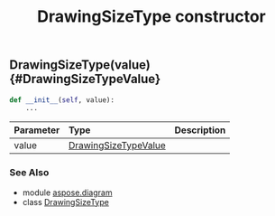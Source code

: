 ﻿---
title: DrawingSizeType constructor
second_title: Aspose.Diagram for Python via .NET API References
description: 
type: docs
weight: 10
url: /python-net/aspose.diagram/drawingsizetype/__init__/
is_root: false
---

## DrawingSizeType(value) {#DrawingSizeTypeValue}



```python
def __init__(self, value):
    ...
```


| Parameter | Type | Description |
| :- | :- | :- |
| value | [DrawingSizeTypeValue](/diagram/python-net/aspose.diagram/drawingsizetypevalue) |  |



### See Also
* module [aspose.diagram](../../)
* class [DrawingSizeType](/diagram/python-net/aspose.diagram/drawingsizetype)
